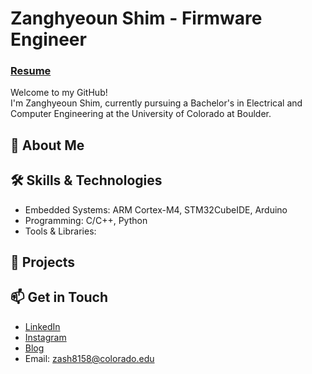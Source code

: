 # Zanghyeoun Shim - Firmware Engineer 

### [Resume](https://1drv.ms/b/s!Al6hwrbEx32GgQEdmkff4GIbzFMx?e=9NYx2X)

Welcome to my GitHub!  
I'm Zanghyeoun Shim, currently pursuing a Bachelor's in Electrical and Computer Engineering at the University of Colorado at Boulder. 

## 🚀 About Me


## 🛠️ Skills & Technologies
- Embedded Systems: ARM Cortex-M4, STM32CubeIDE, Arduino
- Programming: C/C++, Python
- Tools & Libraries: 

## 🌟 Projects

## 📫 Get in Touch

- [LinkedIn](www.linkedin.com/in/zshim0322)
- [Instagram](https://www.instagram.com/heart_hyeoun/)
- [Blog](https://coolest-tomato.github.io/)
- Email: zash8158@colorado.edu
